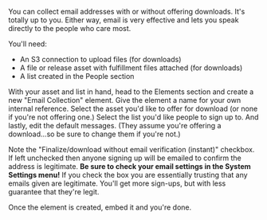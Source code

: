 You can collect email addresses with or without offering downloads. It's totally up to you. Either 
way, email is very effective and lets you speak directly to the people who care most. 

You'll need:  

 - An S3 connection to upload files (for downloads)
 - A file or release asset with fulfillment files attached (for downloads)
 - A list created in the People section

With your asset and list in hand, head to the Elements section and create a new "Email Collection" 
element. Give the element a name for your own internal reference. Select the asset you'd like to 
offer for download (or none if you're not offering one.) Select the list you'd like people to sign
up to. And lastly, edit the default messages. (They assume you're offering a download...so be sure
to change them if you're not.)

Note the "Finalize/download without email verification (instant)" checkbox. If left unchecked then 
anyone signing up will be emailed to confirm the address is legitimate. **Be sure to check your email 
settings in the System Settings menu!** If you check the box you are essentially trusting that any 
emails given are legitimate. You'll get more sign-ups, but with less guarantee that they're legit.

Once the element is created, embed it and you're done.